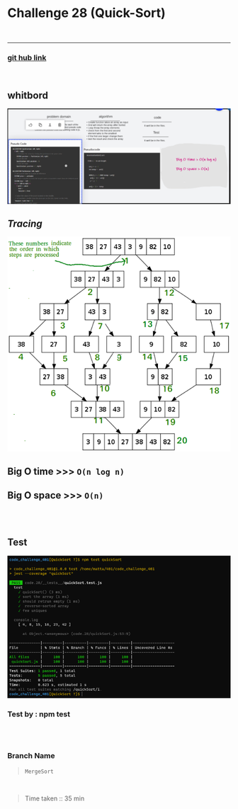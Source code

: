 # Challenge 28 (Quick-Sort)

<br>
<hr>

### [git hub link](https://github.com/mr-atta/code_challenge_401/tree/main/code.28)

<br>

## whitbord

![whitbord](./img/Capture00.PNG)

<!-- ![pseudocode]() -->

## **_Tracing_**

![tracing](./img/Merge-Sort-Tutorial.png)

## **Big O time** >>> `O(n log n)`

## **Big O space** >>> `O(n)`

<br>
<br>

## Test

![test](./img/Capture28.PNG)

### Test by : npm test

<br>
<br>

### Branch Name

> `MergeSort`

<br>

> Time taken :: 35 min

